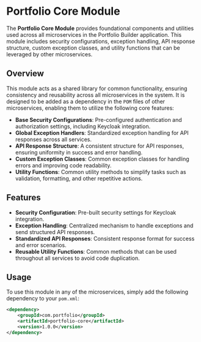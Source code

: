 # Portfolio Core Module

The **Portfolio Core Module** provides foundational components and utilities used across all microservices in the Portfolio Builder application. This module includes security configurations, exception handling, API response structure, custom exception classes, and utility functions that can be leveraged by other microservices.

## Overview

This module acts as a shared library for common functionality, ensuring consistency and reusability across all microservices in the system. It is designed to be added as a dependency in the `POM` files of other microservices, enabling them to utilize the following core features:

- **Base Security Configurations**: Pre-configured authentication and authorization settings, including Keycloak integration.
- **Global Exception Handlers**: Standardized exception handling for API responses across all services.
- **API Response Structure**: A consistent structure for API responses, ensuring uniformity in success and error handling.
- **Custom Exception Classes**: Common exception classes for handling errors and improving code readability.
- **Utility Functions**: Common utility methods to simplify tasks such as validation, formatting, and other repetitive actions.

## Features

- **Security Configuration**: Pre-built security settings for Keycloak integration.
- **Exception Handling**: Centralized mechanism to handle exceptions and send structured API responses.
- **Standardized API Responses**: Consistent response format for success and error scenarios.
- **Reusable Utility Functions**: Common methods that can be used throughout all services to avoid code duplication.

## Usage

To use this module in any of the microservices, simply add the following dependency to your `pom.xml`:

```xml
<dependency>
    <groupId>com.portfolio</groupId>
    <artifactId>portfolio-core</artifactId>
    <version>1.0.0</version>
</dependency>

